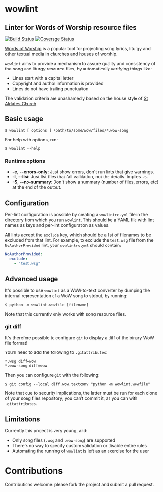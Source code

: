 # wowlint
## Linter for Words of Worship resource files

[![Build Status](https://travis-ci.org/jamesremuscat/wowlint.svg?branch=master)](https://travis-ci.org/jamesremuscat/wowlint)
[![Coverage Status](https://coveralls.io/repos/github/jamesremuscat/wowlint/badge.svg?branch=master)](https://coveralls.io/github/jamesremuscat/wowlint?branch=master)

[Words of Worship](http://www.wordsofworship.com) is a popular tool for
projecting song lyrics, liturgy and other textual media in churches and houses
of worship.

`wowlint` aims to provide a mechanism to assure quality and consistency of
the song and liturgy resource files, by automatically verifying things like:

 - Lines start with a capital letter
 - Copyright and author information is provided
 - Lines do not have trailing punctuation

The validation criteria are unashamedly based on the house style of
[St Aldates Church](https://github.com/staldates).

## Basic usage

```shell
$ wowlint [ options ] /path/to/some/wow/files/*.wow-song
```
For help with options, run:

```shell
$ wowlint --help
```

### Runtime options

* **-e**, **--errors-only**: Just show errors, don't run lints that give warnings.
* **-l**, **--list**: Just list files that fail validation, not the details. Implies `-S`.
* **-S**, **--no-summary**: Don't show a summary (number of files, errors, etc) at the end of the output.

## Configuration

Per-lint configuration is possible by creating a `wowlintrc.yml` file in the
directory from which you run `wowlint`. This should be a YAML file with lint
names as keys and per-lint configuration as values.

All lints accept the `exclude` key, which should be a list of filenames to be
excluded from that lint. For example, to exclude the `test.wsg` file from the
`NoAuthorProvided` lint, your `wowlintrc.yml` should contain:

```yaml
NoAuthorProvided:
  exclude:
    - "test.wsg"
```

## Advanced usage

It's possible to use `wowlint` as a WoW-to-text converter by dumping the
internal representation of a WoW song to stdout, by running:

```shell
$ python -m wowlint.wowfile [filename]
```
Note that this currently only works with song resource files.

### git diff

It's therefore possible to configure `git` to display a diff of the binary WoW
file format!

You'll need to add the following to `.gitattributes`:

```
*.wsg diff=wow
*.wow-song diff=wow
```

Then you can configure `git` with the following:

```shell
$ git config --local diff.wow.textconv "python -m wowlint.wowfile"
```

Note that due to security implications, the latter must be run for each clone
of your song files repository; you can't commit it, as you can with
`.gitattributes`.

## Limitations

Currently this project is very young, and:
 - Only song files (`.wsg` and `.wow-song`) are supported
 - There's no way to specify custom validation or disable entire rules
 - Automating the running of `wowlint` is left as an exercise for the user

# Contributions

Contributions welcome: please fork the project and submit a pull request.

